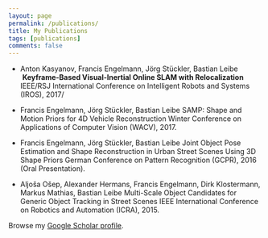```yaml
---
layout: page
permalink: /publications/
title: My Publications
tags: [publications]
comments: false
---
```


* Anton Kasyanov, Francis Engelmann, Jörg Stückler, Bastian Leibe
  __Keyframe-Based Visual-Inertial Online SLAM with Relocalization__
  IEEE/RSJ International Conference on Intelligent Robots and Systems (IROS), 2017/

* Francis Engelmann, Jörg Stückler, Bastian Leibe
  SAMP: Shape and Motion Priors for 4D Vehicle Reconstruction
  Winter Conference on Applications of Computer Vision (WACV), 2017.

* Francis Engelmann, Jörg Stückler, Bastian Leibe
  Joint Object Pose Estimation and Shape Reconstruction in Urban Street Scenes Using 3D Shape Priors
  German Conference on Pattern Recognition (GCPR), 2016 (Oral Presentation).

* Aljoša Ošep, Alexander Hermans, Francis Engelmann, Dirk Klostermann, Markus Mathias, Bastian Leibe
  Multi-Scale Object Candidates for Generic Object Tracking in Street Scenes
  IEEE International Conference on Robotics and Automation (ICRA), 2015.

Browse my <a href="https://scholar.google.com/citations?user=-xOsXi8AAAAJ" target="_blank">Google Scholar profile</a>.

